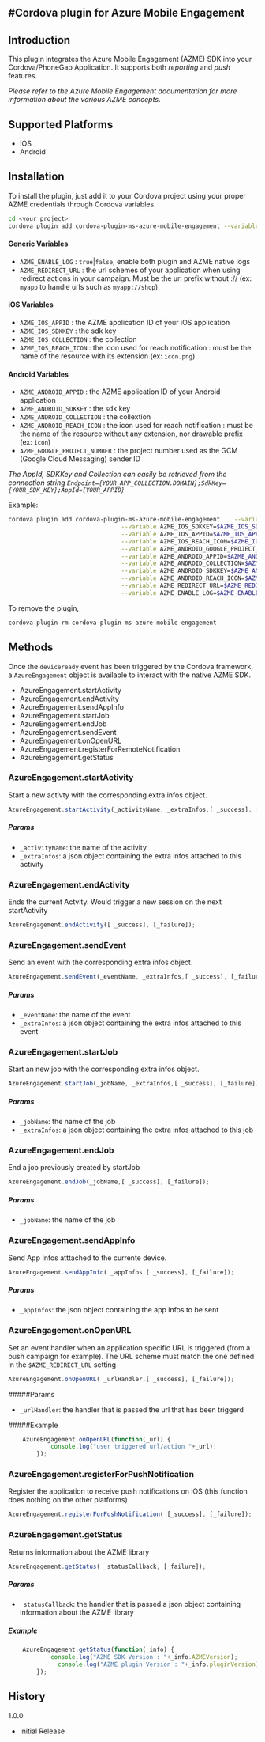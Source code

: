     
#Cordova plugin for Azure Mobile Engagement
----

Introduction
--
This plugin integrates the Azure Mobile Engagement (AZME) SDK into your Cordova/PhoneGap Application. It supports both *reporting* and *push* features. 

*Please refer to the Azure Mobile Engagement documentation for more information about the various AZME concepts*.

Supported Platforms
--
* iOS
* Android

Installation
--
To install the plugin, just add it to your Cordova project using your proper AZME credentials through Cordova variables.
```sh
cd <your project>
cordova plugin add cordova-plugin-ms-azure-mobile-engagement --variable KEY=<value>
```
#### Generic Variables

- `AZME_ENABLE_LOG` : `true`|`false`, enable both plugin and AZME native logs
- `AZME_REDIRECT_URL` : the url schemes of your application when using redirect actions in your campaign. Must be the url prefix without :// (ex: `myapp` to handle urls such as `myapp://shop`)

#### iOS Variables
- `AZME_IOS_APPID` : the AZME application ID of your iOS application
- `AZME_IOS_SDKKEY` : the sdk key 
- `AZME_IOS_COLLECTION` : the collection
- `AZME_IOS_REACH_ICON` : the icon used for reach notification : must be the name of the resource with its extension (ex: `icon.png`)

#### Android Variables
- `AZME_ANDROID_APPID` : the AZME application ID of your Android application
- `AZME_ANDROID_SDKKEY` : the sdk key 
- `AZME_ANDROID_COLLECTION` : the collextion
- `AZME_ANDROID_REACH_ICON` : the icon used for reach notification : must be the name of the resource without any extension, nor drawable prefix  (ex: `icon`)
- `AZME_GOOGLE_PROJECT_NUMBER` : the project number used as the GCM (Google Cloud Messaging) sender ID
 
*The AppId, SDKKey and Collection can easily be retrieved from the connection string `Endpoint={YOUR_APP_COLLECTION.DOMAIN};SdkKey={YOUR_SDK_KEY};AppId={YOUR_APPID}`*

Example:
```sh
cordova plugin add cordova-plugin-ms-azure-mobile-engagement	--variable AZME_IOS_COLLECTION=$AZME_IOS_COLLECTION \
								--variable AZME_IOS_SDKKEY=$AZME_IOS_SDKKEY \
								--variable AZME_IOS_APPID=$AZME_IOS_APPID \
								--variable AZME_IOS_REACH_ICON=$AZME_IOS_REACH_ICON \
								--variable AZME_ANDROID_GOOGLE_PROJECT_NUMBER=$AZME_ANDROID_GOOGLE_PROJECT_NUMBER \
								--variable AZME_ANDROID_APPID=$AZME_ANDROID_APPID \
								--variable AZME_ANDROID_COLLECTION=$AZME_ANDROID_COLLECTION \
								--variable AZME_ANDROID_SDKKEY=$AZME_ANDROID_SDKKEY \
								--variable AZME_ANDROID_REACH_ICON=$AZME_ANDROID_REACH_ICON \
								--variable AZME_REDIRECT_URL=$AZME_REDIRECT_URL \
								--variable AZME_ENABLE_LOG=$AZME_ENABLE_LOG
```
To remove the plugin,
```sh
cordova plugin rm cordova-plugin-ms-azure-mobile-engagement
```

Methods
--
Once the `deviceready` event has been triggered by the Cordova framework, a `AzureEngagement` object is available to interact with the native AZME SDK.

* AzureEngagement.startActivity
* AzureEngagement.endActivity
* AzureEngagement.sendAppInfo
* AzureEngagement.startJob
* AzureEngagement.endJob
* AzureEngagement.sendEvent
* AzureEngagement.onOpenURL
* AzureEngagement.registerForRemoteNotification
* AzureEngagement.getStatus

### AzureEngagement.startActivity

Start a new activty  with the corresponding extra infos object.
```javascript
AzureEngagement.startActivity(_activityName, _extraInfos,[ _success], [_failure]);
```
##### Params
* `_activityName`: the name of the activity
* `_extraInfos`: a json object containing the extra infos attached to this activity

### AzureEngagement.endActivity
Ends the current Actvity. Would trigger a new session on the next startActivity
```javascript
AzureEngagement.endActivity([ _success], [_failure]);
```
### AzureEngagement.sendEvent
Send an event  with the corresponding extra infos object.
```javascript
AzureEngagement.sendEvent(_eventName, _extraInfos,[ _success], [_failure]);
```
##### Params
* `_eventName`: the name of the event
* `_extraInfos`: a json object containing the extra infos attached to this event

### AzureEngagement.startJob
Start an new job  with the corresponding extra infos object.
```javascript
AzureEngagement.startJob(_jobName, _extraInfos,[ _success], [_failure]);
```
##### Params
* `_jobName`: the name of the job
* `_extraInfos`: a json object containing the extra infos attached to this job

### AzureEngagement.endJob
End a job previously created by startJob
```javascript
AzureEngagement.endJob(_jobName,[ _success], [_failure]);
```
##### Params
* `_jobName`: the name of the job

### AzureEngagement.sendAppInfo
Send App Infos atttached to the currente device.
```javascript
AzureEngagement.sendAppInfo( _appInfos,[ _success], [_failure]);
```
##### Params
* `_appInfos`: the json object containing the app infos to be sent

### AzureEngagement.onOpenURL
Set an event handler when an application specific URL is triggered (from a push campaign for example). The URL scheme must match the one defined in the `$AZME_REDIRECT_URL` setting
```javascript
AzureEngagement.onOpenURL( _urlHandler,[ _success], [_failure]);
```
#####Params
* `_urlHandler`:  the handler that is passed the url that has been triggerd

#####Example
```javascript
	AzureEngagement.onOpenURL(function(_url) {
			console.log("user triggered url/action "+_url);
		});
```
### AzureEngagement.registerForPushNotification
Register the application to receive push notifications on iOS (this function does nothing on the other platforms)
```javascript
AzureEngagement.registerForPushNotification( [_success], [_failure]);
```
### AzureEngagement.getStatus
Returns information about the AZME library
```javascript
AzureEngagement.getStatus( _statusCallback, [_failure]);
```
##### Params
* `_statusCallback`:  the handler that is passed a json object containing information about the AZME library

##### Example
```javascript
	AzureEngagement.getStatus(function(_info) {
		    console.log("AZME SDK Version : "+_info.AZMEVersion);
		      console.log("AZME plugin Version : "+_info.pluginVersion);
		});
```


History
----

1.0.0
* Initial Release
    


